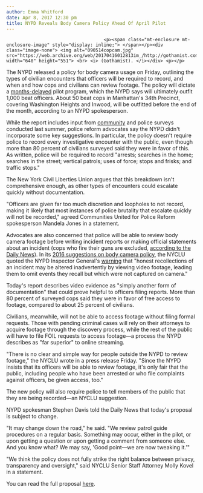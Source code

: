 ```yaml
---
author: Emma Whitford
date: Apr 8, 2017 12:30 pm
title: NYPD Reveals Body Camera Policy Ahead Of April Pilot 
---
```


	
										<p><span class="mt-enclosure mt-enclosure-image" style="display: inline;"> </span></p><div class="image-none"> <img alt="090514copcam.jpg" src="https://web.archive.org/web/20170416012813im_/http://gothamist.com/attachments/nyc_ewhitford/090514copcam.jpg" width="640" height="551"> <br> <i> (Gothamist). </i></div> <p></p>

<p>The NYPD released a policy for body camera usage on Friday, outlining the types of civilian encounters that officers will be required to record, and when and how cops and civilians can review footage. The policy will dictate a <a href="https://web.archive.org/web/20170416012813/http://gothamist.com/2016/08/10/nypd_camera_pilot.php">months-delayed</a> pilot program, which the NYPD says will ultimately outfit 1,000 beat officers. About 50 beat cops in Manhattan&apos;s 34th Precinct, covering Washington Heights and Inwood, will be outfitted before the end of the month, according to an NYPD spokesperson. </p>

<p>While the report includes input from <a href="https://web.archive.org/web/20170416012813/http://gothamist.com/2016/06/29/nypd_body_cams_survey.php">community</a> and police surveys conducted last summer, police reform advocates say the NYPD didn&apos;t incorporate some key suggestions. In particular, the policy doesn&apos;t require police to record every investigative encounter with the public, even though more than 80 percent of civilians surveyed said they were in favor of this. As written, police will be required to record &quot;arrests; searches in the home; searches in the street; vertical patrols; uses of force; stops and	frisks; and traffic stops.&quot; </p>

<p>The New York Civil Liberties Union argues that this breakdown isn&apos;t comprehensive enough, as other types of encounters could escalate quickly without documentation. </p>

<p>&quot;Officers are given far too much discretion and loopholes to not record, making it likely that most instances of police brutality that escalate quickly will not be recorded,&quot; agreed Communities United for Police Reform spokesperson Mandela Jones in a statement. </p>

<p>Advocates are also concerned that police will be able to review body camera footage before writing incident reports or making official statements about an incident (cops who fire their guns are excluded, <a href="https://web.archive.org/web/20170416012813/http://www.nydailynews.com/new-york/nypd-body-camera-pilot-program-set-month-article-1.3029409?cid=bitly">according to the Daily News</a>). In its <a href="https://web.archive.org/web/20170416012813/https://www.nyclu.org/sites/default/files/releases/NYCLU_Comment_NYPD_BWC.pdf">2016 suggestions on body camera policy</a>, the NYCLU quoted the NYPD Inspector General&apos;s <a href="https://web.archive.org/web/20170416012813/http://www.nyc.gov/html/oignypd/assets/downloads/pdf/nypd-body-camera-report.pdf">warning</a> that &quot;honest recollections of an incident may be altered inadvertently by viewing video footage, leading them to omit events they recall but which were not captured on camera.&quot; </p>

<p>Today&apos;s report describes video evidence as &quot;simply another form of documentation&quot; that could prove helpful to officers filing reports. More than 80 percent of surveyed cops said they were in favor of free access to footage, compared to about 25 percent of civilians. </p>

<p>Civilians, meanwhile, will not be able to access footage without filing formal requests. Those with pending criminal cases will rely on their attorneys to acquire footage through the discovery process, while the rest of the public will have to file FOIL requests to access footage&#x2014;a process the NYPD describes as &quot;far superior&quot; to online streaming. </p>

<p>&quot;There is no clear and simple way for people outside the NYPD to review footage,&quot; the NYCLU wrote in a press release Friday. &quot;Since the NYPD insists that its officers will be able to review footage, it&apos;s only fair that the public, including people who have been arrested or who file complaints against officers, be given access, too.&quot; </p>

<p>The new policy will also require police to tell members of the public that they are being recorded&#x2014;an NYCLU suggestion. </p>

<p>NYPD spokesman Stephen Davis told the Daily News that today&apos;s proposal is subject to change. </p>

<p>&quot;It may change down the road,&quot; he said. &quot;We review patrol guide procedures on a regular basis. Something may occur, either in the pilot, or upon getting a question or upon getting a comment from someone else. And you know what? We may say, &apos;Good point&#x2014;we are now tweaking it.&apos;&quot;</p>

<p>&quot;We think the policy does not fully strike the right balance between privacy, transparency and oversight,&quot; said NYCLU Senior Staff Attorney Molly Kovel in a statement. </p>

<p>You can read the full proposal <a href="https://web.archive.org/web/20170416012813/http://nypdnews.com/wp-content/uploads/2017/04/NYPD_BWC-Response-to-Officer-and-Public-Input.pdf">here</a>. </p>					
										
									
				